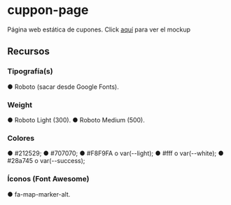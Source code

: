 # cuppon-page
Página web estática de cupones. Click [aquí](https://xd.adobe.com/spec/aad024b9-c153-43f1-4dd6-da519734e1ee-dce1/grid) para ver el mockup

## Recursos

### Tipografía(s)
● Roboto (sacar desde Google Fonts).

### Weight
● Roboto Light (300).
● Roboto Medium (500).

### Colores
● #212529;
● #707070;
● #F8F9FA o var(--light);
● #fff o var(--white);
● #28a745 o var(--success);

### Íconos (Font Awesome)
● fa-map-marker-alt.
